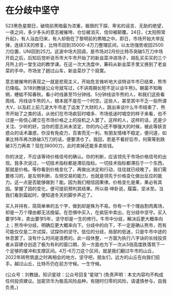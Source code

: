 # 在分歧中坚守

523黑色星期日，破晓前黑暗最为浓重，极限的下探、卑劣的谣言、无助的绝望，一夜之间，多少多头的意志被摧垮、仓位被消灭、信仰被颠覆。24日，《太阳照常升起》，有人浴血归来，有人却倒在了黎明前的黑暗之中。即日，市场开始大举反弹，连续3天的修复，比特币回到35000-4万刀整理区间，以太坊强势收回2500刀位置，UNI回到25刀。这波中场大回调，是市场对2月份比特币突破5万刀中场开启之后，后知后觉听说币市大牛市开始了的新韭菜冲进场子，胡乱买买买的三个月所上的一堂生动的教学课。在这一次大洗盘中，筹码从新韭菜手里又换到了老韭菜的手中。市场坐了趟过山车，新韭菜炒了个寂寞。

意志被摧垮的表现之一就是悲观主义，开始危言耸听地大谈特谈牛市已结束，熊市已降临。3/18刘教链公众号就写过，《不讲周期长短不足以谈牛熊》。朝菌不知晦朔，蟪蛄不知春秋。看小时线甚至15分钟线、5分钟线谈牛熊的人，和我们这些看周线、月线谈牛熊的人，根本就不是在一个时空。这些人，甚至其中不乏一些所谓大V，以及赶上前几波大牛市走了运发了大财的人，跳出来谈什么牛市结束了、熊市开始了之类的话，从他们在市场疯狂时唱多、市场低迷时唱空的样子来看，也不过是一些信心建立在市场价格之上的投机之人罢了。这样的人，这样的话，还是少关注、少听的好。当你的意志尚未坚定，你的内心还不够强大的时候，被此等妖言惑众的话术蛊惑，你没有免疫力，百害而无一利。有朋友情绪不稳定，便问道，如果比特币再次跌破3万刀的话，便要清仓了。我回，若是不看好后市，何需等到跌破3万刀再卖？现在38000刀，此时卖掉还能多卖些钱。

你的决定，不应该等待价格信号的确认。你的判断，应该领先于市场价格信号的出现。我多次说过，一切技术指标都是滞后指标。一切技术指标都滞后于一个东西，那就是价格。等你看到价格变化了，再做出决定和行动，往往就已经晚了。我们需要练习的，是左侧判断、左侧交易的能力，也就是领先于价格变化做出反应的能力。这一点是否能够做到？能。因为我们相信因果律。价格变化是果，果必有其因。掌握了因的变化，便可提前预判其结果。所以易·坤卦说，履霜，坚冰至。当我们看到霜起时，便知道冬天的脚步声近了。

买入并持有，简简单单的五个字，做到却是殊为不易。你有一千个理由割肉离场，却是一万个理由都无法挽留。在恐惧中买入，在疯狂中卖出，在分歧中坚守。买入要学5年，卖出要学5年，坚守却是一生的修行。牛市中分歧，解决后更大概率向上；熊市中分歧，明确后更大概率向下。分歧中的向下，不一定是确认熊市，而有可能仅仅是二次试探，试探你的坚守。低位的分歧，局部的低迷，只是牛市中途的休息罢了。没有什么时间是浪费的。此一段休整，一方面为执行八字诀的长线投资者从容建仓创造了极为有利的窗口期，另一方面也为下一次从5倍高度跌落筑下一个足够的缓冲和支撑区间。4万-6万刀这个区间，就是我们翻过牛市的山丘，2022年转熊筑底之时再相会的地方。坚守吧，朋友们，远方的山丘在向我们招手。越过山丘，比特币仍在前方守候。一生守候。

\(公众号：刘教链。知识星球：公众号回复“星球”\)  \(免责声明：本文内容均不构成任何投资建议。加密货币为极高风险品种，有随时归零的风险，请谨慎参与，自我负责。\)

